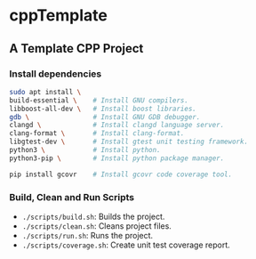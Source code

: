 # cppTemplate

## A Template CPP Project

### Install dependencies

```bash
sudo apt install \
build-essential \    # Install GNU compilers.
libboost-all-dev \   # Install boost libraries.
gdb \                # Install GNU GDB debugger.
clangd \             # Install clangd language server.
clang-format \       # Install clang-format.
libgtest-dev \       # Install gtest unit testing framework.
python3 \            # Install python.
python3-pip \        # Install python package manager.

pip install gcovr    # Install gcovr code coverage tool.
```

### Build, Clean and Run Scripts

- `./scripts/build.sh`: Builds the project.
- `./scripts/clean.sh`: Cleans project files.
- `./scripts/run.sh`: Runs the project.
- `./scripts/coverage.sh`: Create unit test coverage report.
